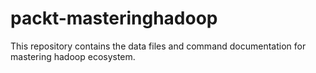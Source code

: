 # packt-masteringhadoop
This repository contains the data files and command documentation for mastering hadoop ecosystem.
